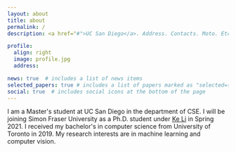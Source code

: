 ```yaml
---
layout: about
title: about
permalink: /
description: <a href="#">UC San Diego</a>. Address. Contacts. Moto. Etc.

profile:
  align: right
  image: profile.jpg
  address: 

news: true  # includes a list of news items
selected_papers: true # includes a list of papers marked as "selected={true}"
social: true  # includes social icons at the bottom of the page
---
```


I am a Master's student at UC San Diego in the department of CSE. I will be joining Simon Fraser University as a Ph.D. student under [Ke Li](https://www.math.ias.edu/~ke.li/) in Spring 2021. I received my bachelor's in computer science from University of Toronto in 2019. My research interests are in machine learning and computer vision.
